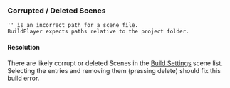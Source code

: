 ### Corrupted / Deleted Scenes
```
'' is an incorrect path for a scene file.
BuildPlayer expects paths relative to the project folder.
```

#### Resolution
There are likely corrupt or deleted Scenes in the [Build Settings](https://docs.unity3d.com/Manual/BuildSettings.html) scene list.  
Selecting the entries and removing them (pressing delete) should fix this build error.